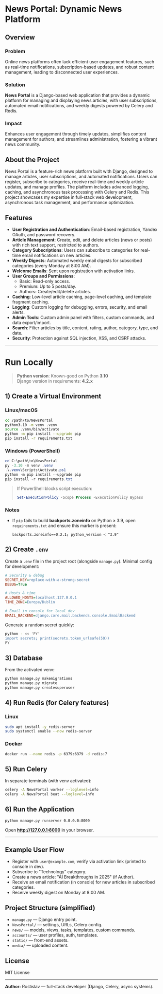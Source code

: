 # News Portal: Dynamic News Platform

## Overview

### Problem
Online news platforms often lack efficient user engagement features, such as real-time notifications, subscription-based updates, and robust content management, leading to disconnected user experiences.

### Solution
**News Portal** is a Django-based web application that provides a dynamic platform for managing and displaying news articles, with user subscriptions, automated email notifications, and weekly digests powered by Celery and Redis.

### Impact
Enhances user engagement through timely updates, simplifies content management for authors, and streamlines administration, fostering a vibrant news community.

## About the Project
News Portal is a feature-rich news platform built with Django, designed to manage articles, user subscriptions, and automated notifications. Users can register, subscribe to categories, receive real-time and weekly article updates, and manage profiles. The platform includes advanced logging, caching, and asynchronous task processing with Celery and Redis. This project showcases my expertise in full-stack web development, asynchronous task management, and performance optimization.

## Features
- **User Registration and Authentication**: Email-based registration, Yandex OAuth, and password recovery.
- **Article Management**: Create, edit, and delete articles (news or posts) with rich text support, restricted to authors.
- **Category Subscriptions**: Users can subscribe to categories for real-time email notifications on new articles.
- **Weekly Digests**: Automated weekly email digests for subscribed categories (every Monday at 8:00 AM).
- **Welcome Emails**: Sent upon registration with activation links.
- **User Groups and Permissions**:
  - Basic: Read-only access.
  - Premium: Up to 5 posts/day.
  - Authors: Create/edit/delete articles.
- **Caching**: Low-level article caching, page-level caching, and template fragment caching.
- **Logging**: Custom logging for debugging, errors, security, and email alerts.
- **Admin Tools**: Custom admin panel with filters, custom commands, and data export/import.
- **Search**: Filter articles by title, content, rating, author, category, type, and date.
- **Security**: Protection against SQL injection, XSS, and CSRF attacks.

---

# Run Locally

> **Python version**: Known-good on Python **3.10**  
> Django version in requirements: **4.2.x**

## 1) Create a Virtual Environment

### Linux/macOS
```bash
cd /path/to/NewsPortal
python3.10 -m venv .venv
source .venv/bin/activate
python -m pip install --upgrade pip
pip install -r requirements.txt
```

### Windows (PowerShell)
```powershell
cd C:\path\to\NewsPortal
py -3.10 -m venv .venv
.\.venv\Scripts\Activate.ps1
python -m pip install --upgrade pip
pip install -r requirements.txt
```

> If PowerShell blocks script execution:
> ```powershell
> Set-ExecutionPolicy -Scope Process -ExecutionPolicy Bypass
> ```

### Notes
- If `pip` fails to build **backports.zoneinfo** on Python ≥ 3.9, open `requirements.txt` and ensure this marker is present:
  ```text
  backports.zoneinfo==0.2.1; python_version < "3.9"
  ```

## 2) Create `.env`

Create a `.env` file in the project root (alongside `manage.py`). Minimal config for development:

```ini
# Security & debug
SECRET_KEY=replace-with-a-strong-secret
DEBUG=True

# Hosts & time
ALLOWED_HOSTS=localhost,127.0.0.1
TIME_ZONE=Europe/Dublin

# Email in console for local dev
EMAIL_BACKEND=django.core.mail.backends.console.EmailBackend
```

Generate a random secret quickly:
```bash
python - << 'PY'
import secrets; print(secrets.token_urlsafe(50))
PY
```

## 3) Database

From the activated venv:
```bash
python manage.py makemigrations
python manage.py migrate
python manage.py createsuperuser
```

## 4) Run Redis (for Celery features)
### Linux
```bash
sudo apt install -y redis-server
sudo systemctl enable --now redis-server
```
### Docker
```bash
docker run --name redis -p 6379:6379 -d redis:7
```

## 5) Run Celery
In separate terminals (with venv activated):
```bash
celery -A NewsPortal worker --loglevel=info
celery -A NewsPortal beat --loglevel=info
```

## 6) Run the Application
```bash
python manage.py runserver 0.0.0.0:8000
```
Open **http://127.0.0.1:8000** in your browser.

---

## Example User Flow
- Register with `user@example.com`, verify via activation link (printed to console in dev).
- Subscribe to "Technology" category.
- Create a news article: "AI Breakthroughs in 2025" (if Author).
- Receive an email notification (in console) for new articles in subscribed categories.
- Receive weekly digest on Monday at 8:00 AM.

## Project Structure (simplified)
- `manage.py` — Django entry point.
- `NewsPortal/` — settings, URLs, Celery config.
- `news/` — models, views, tasks, templates, custom commands.
- `accounts/` — user profiles, auth, templates.
- `static/` — front-end assets.
- `media/` — uploaded content.

## License
MIT License

---

**Author:** Rostislav — full‑stack developer (Django, Celery, async systems).
